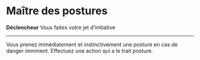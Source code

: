 # Maître des postures

<p><strong>Déclencheur</strong> Vous faites votre jet d’initiative</p>
<hr>
<p>Vous prenez immédiatement et instinctivement une posture en cas de danger imminent. Effectuez une action qui a le trait posture.</p>